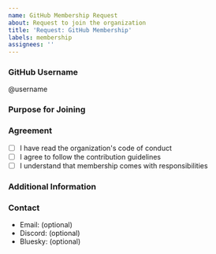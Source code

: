 ```yaml
---
name: GitHub Membership Request
about: Request to join the organization
title: 'Request: GitHub Membership'
labels: membership
assignees: ''
---
```


### GitHub Username
<!-- Please provide your GitHub username -->
@username

### Purpose for Joining
<!-- Briefly explain why you want to join and what you plan to contribute -->

### Agreement
- [ ] I have read the organization's code of conduct
- [ ] I agree to follow the contribution guidelines
- [ ] I understand that membership comes with responsibilities

### Additional Information
<!-- Any other relevant information about your experience or interests -->

### Contact
<!-- How can we reach you (optional) -->
- Email: (optional)
- Discord: (optional)
- Bluesky: (optional)
